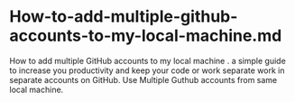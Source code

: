 # How-to-add-multiple-github-accounts-to-my-local-machine.md
How to add multiple GitHub accounts to my local machine . a simple guide to increase you productivity and keep your code or work separate work in separate accounts on GitHub. Use Multiple Guthub accounts from same local machine.
